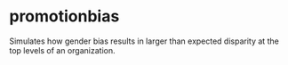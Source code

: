 # promotionbias
Simulates how gender bias results in larger than expected disparity at the top levels of an organization.
